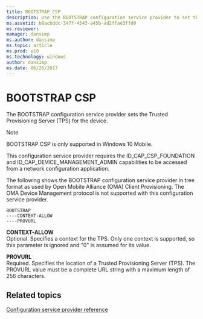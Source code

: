 ```yaml
---
title: BOOTSTRAP CSP
description: Use the BOOTSTRAP configuration service provider to set the Trusted Provisioning Server (TPS) for the device.
ms.assetid: b8acbddc-347f-4543-a45b-ad2ffae3ffd0
ms.reviewer: 
manager: dansimp
ms.author: dansimp
ms.topic: article
ms.prod: w10
ms.technology: windows
author: dansimp
ms.date: 06/26/2017
---
```


# BOOTSTRAP CSP


The BOOTSTRAP configuration service provider sets the Trusted Provisioning Server (TPS) for the device.
>[!Note]
>BOOTSTRAP CSP is only supported in Windows 10 Mobile.
>
> This configuration service provider requires the ID\_CAP\_CSP\_FOUNDATION and ID\_CAP\_DEVICE\_MANAGEMENT\_ADMIN capabilities to be accessed from a network configuration application.

The following shows the BOOTSTRAP configuration service provider in tree format as used by Open Mobile Alliance (OMA) Client Provisioning. The OMA Device Management protocol is not supported with this configuration service provider.

```
BOOTSTRAP
----CONTEXT-ALLOW
----PROVURL
```

<a href="" id="context-allow"></a>**CONTEXT-ALLOW**  
Optional. Specifies a context for the TPS. Only one context is supported, so this parameter is ignored and "0" is assumed for its value.

<a href="" id="provurl"></a>**PROVURL**  
Required. Specifies the location of a Trusted Provisioning Server (TPS). The PROVURL value must be a complete URL string with a maximum length of 256 characters.

## Related topics


[Configuration service provider reference](configuration-service-provider-reference.md)

 

 






